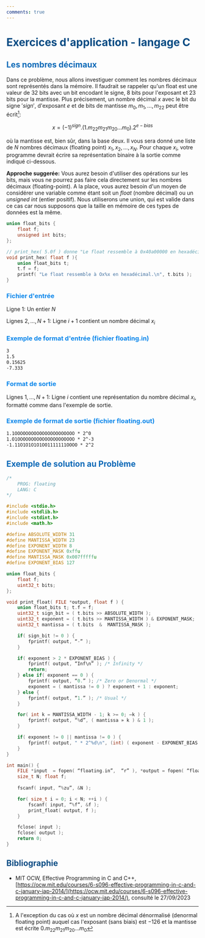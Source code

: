 ```yaml
---
comments: true
---
```


# <span style="color:#074b83">Exercices d'application - langage C</span>

## <span style="color:#0a69b7">Les nombres décimaux</span>

Dans ce problème, nous allons investiguer comment les nombres décimaux sont représentés dans la mémoire. Il faudrait se rappeler qu'un float est une valeur de $32$ bits avec un bit encodant le signe, $8$ bits pour l'exposant et $23$ bits pour la mantisse. Plus précisement, un nombre décimal $x$ avec le bit du signe $'sign'$, d'exposant $e$ et de bits de mantisse $m_{0}, m_{1}, ..., m_{22}$ peut être écrit[^1]:
[^1]: A l'exception du cas où $x$ est un nombre décimal dénormalisé (denormal floating point) auquel cas l'exposant (sans biais) est $-126$ et la mantisse est écrite $0.m_{22}m_{21}m_{20}...m_{0}$

$$
x = (-1)^{sign}.(1.m_{22}m_{21}m_{20}... m_{0}).2^{e - bias}
$$

où la mantisse est, bien sûr, dans la base deux. Il vous sera donné une liste de $N$ nombres décimaux (floating point) $x_{1}, x_{2}, ..., x_{N}$. Pour chaque $x_{i}$, votre programme devrait écrire sa représentation binaire à la sortie comme indiqué ci-dessous.

**Approche suggerée:** Vous aurez besoin d'utiliser des opérations sur les bits, mais vous ne pourrez pas faire cela directement sur les nombres décimaux (floating-point). A la place, vous aurez besoin d'un moyen de considérer une variable comme étant soit un $float$ (nombre décimal) ou un $unsigned$ $int$ (entier positif). Nous utiliserons une union, qui est valide dans ce cas car nous supposons que la taille en mémoire de ces types de données est la même.

```c
union float_bits {
    float f;
    unsigned int bits;
};

// print_hex( 5.0f ) donne "Le float ressemble à 0x40a00000 en hexadécimal."
void print_hex( float f ){
    union float_bits t;
    t.f = f;
    printf( "Le float ressemble à Ox%x en hexadécimal.\n", t.bits );
}
```

### <span style="color:#0c87eb">Fichier d'entrée</span>

Ligne $1$: Un entier $N$

Lignes $2, ..., N+1$: Ligne $i+1$ contient un nombre décimal $x_{i}$

### <span style="color:#0c87eb">Exemple de format d'entrée (fichier floating.in)</span>

```txt
3
1.5
0.15625
-7.333
```

### <span style="color:#0c87eb">Format de sortie</span>

Lignes $1, ..., N+1$: Ligne $i$ contient une représentation du nombre décimal $x_{i}$, formatté comme dans l'exemple de sortie.

### <span style="color:#0c87eb">Exemple de format de sortie (fichier floating.out)</span>

```txt
1.1OOOOOOOOOOOOOOOOOOOOOO * 2^0
1.O1OOOOOOOOOOOOOOOOOOOOO * 2^-3
-1.11O1O1O1O1OO1111111OOOO * 2^2
```

## <span style="color:#0a69b7">Exemple de solution au Problème</span>

```c
/*
    PROG: floating
    LANG: C
*/

#include <stdio.h>
#include <stdlib.h>
#include <stdint.h>
#include <math.h>

#define ABSOLUTE_WIDTH 31
#define MANTISSA_WIDTH 23
#define EXPONENT_WIDTH 8
#define EXPONENT_MASK 0xffu
#define MANTISSA_MASK 0x007fffffu
#define EXPONENT_BIAS 127

union float_bits {
    float f;
    uint32_t bits;
};

void print_float( FILE *output, float f ) {
    union float_bits t; t.f = f;
    uint32_t sign_bit = ( t.bits >> ABSOLUTE_WIDTH );
    uint32_t exponent = ( t.bits >> MANTISSA_WIDTH ) & EXPONENT_MASK;
    uint32_t mantissa = ( t.bits  &  MANTISSA_MASK );

    if( sign_bit != 0 ) {
        fprintf( output, “-” );
    }

    if( exponent > 2 * EXPONENT_BIAS ) {
        fprintf( output, “Inf\n” ); /* Infinity */
        return;
    } else if( exponent == 0 ) {
        fprintf( output, “0.” ); /* Zero or Denormal */
        exponent = ( mantissa != 0 ) ? exponent + 1 : exponent;
    } else {
        fprintf( output, “1.” ); /* Usual */
    }

    for( int k = MANTISSA_WIDTH - 1; k >= 0; –k ) {
        fprintf( output, “%d”, ( mantissa » k ) & 1 );
    }

    if( exponent != 0 || mantissa != 0 ) {
        fprintf( output, " * 2^%d\n", (int) ( exponent - EXPONENT_BIAS ) );
    }
}

int main() {
    FILE *input  = fopen( “floating.in”,  “r” ), *output = fopen( “floating.out”, “w” );
    size_t N; float f;
    
    fscanf( input, “%zu”, &N );

    for( size_t i = 0; i < N; ++i ) {
        fscanf( input, “%f”, &f );
        print_float( output, f );
    }

    fclose( input );
    fclose( output );
    return 0;
}
```

## <span style="color:#074b83">Bibliographie</span>

* MIT OCW, Effective Programming in C and C++, [https://ocw.mit.edu/courses/6-s096-effective-programming-in-c-and-c-january-iap-2014/](https://ocw.mit.edu/courses/6-s096-effective-programming-in-c-and-c-january-iap-2014/), consulté le 27/09/2023
